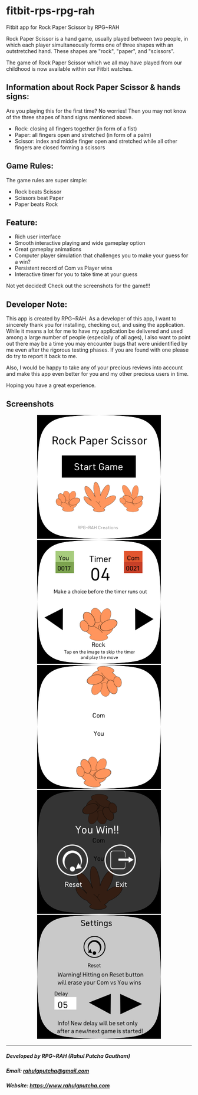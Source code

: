 # fitbit-rps-rpg-rah
Fitbit app for Rock Paper Scissor by RPG~RAH

Rock Paper Scissor is a hand game, usually played between two people, in which each player simultaneously forms one of three shapes with an outstretched hand. These shapes are "rock", "paper", and "scissors". 

The game of Rock Paper Scissor which we all may have played from our childhood is now available within our Fitbit watches. 

## Information about Rock Paper Scissor & hands signs:
Are you playing this for the first time? No worries! Then you may not know of the three shapes of hand signs mentioned above.
- Rock: closing all fingers together (in form of a fist)
- Paper: all fingers open and stretched (in form of a palm)
- Scissor: index and middle finger open and stretched while all other fingers are closed forming a scissors 

## Game Rules:
The game rules are super simple:
- Rock beats Scissor
- Scissors beat Paper
- Paper beats Rock 

## Feature:
- Rich user interface
- Smooth interactive playing and wide gameplay option
- Great gameplay animations
- Computer player simulation that challenges you to make your guess for a win?
- Persistent record of Com vs Player wins
- Interactive timer for you to take time at your guess

Not yet decided! Check out the screenshots for the game!!! 

## Developer Note:
This app is created by RPG~RAH. As a developer of this app, I want to sincerely thank you for installing, checking out, and using the application. While it means a lot for me to have my application be delivered and used among a large number of people (especially of all ages), I also want to point out there may be a time you may encounter bugs that were unidentified by me even after the rigorous testing phases. If you are found with one please do try to report it back to me. 

Also, I would be happy to take any of your precious reviews into account and make this app even better for you and my other precious users in time.

Hoping you have a great experience.

## Screenshots

<p align="center">
  <img src="https://github.com/RPG-coder/fitbit-rps-rpg-rah/blob/main/screenshot/sense_1.png" width="336" />
  <img src="https://github.com/RPG-coder/fitbit-rps-rpg-rah/blob/main/screenshot/sense_2.png" width="336" /> 
  <img src="https://github.com/RPG-coder/fitbit-rps-rpg-rah/blob/main/screenshot/sense_3.png" width="336" />
  <img src="https://github.com/RPG-coder/fitbit-rps-rpg-rah/blob/main/screenshot/sense_4.png" width="336" />
  <img src="https://github.com/RPG-coder/fitbit-rps-rpg-rah/blob/main/screenshot/sense_5.png" width="336" />
</p>


<hr>

##### Developed by RPG~RAH (Rahul Putcha Gautham)
##### Email: rahulgputcha@gmail.com
##### Website: https://www.rahulgputcha.com
